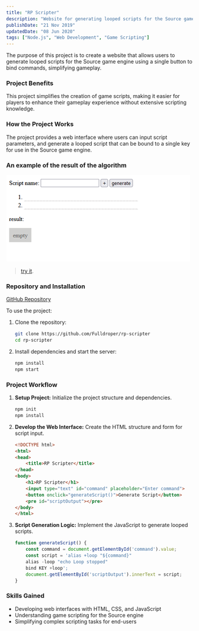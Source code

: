 ```yaml
---
title: "RP Scripter"
description: "Website for generating looped scripts for the Source game engine with a single command bind"
publishDate: "21 Nov 2019"
updatedDate: "08 Jun 2020"
tags: ["Node.js", "Web Development", "Game Scripting"]
---
```

The purpose of this project is to create a website that allows users to generate looped scripts for the Source game engine using a single button to bind commands, simplifying gameplay.

### Project Benefits
This project simplifies the creation of game scripts, making it easier for players to enhance their gameplay experience without extensive scripting knowledge.

### How the Project Works
The project provides a web interface where users can input script parameters, and generate a looped script that can be bound to a single key for use in the Source game engine.

### An example of the result of the algorithm
![example](./image.png)
> [try it](https://fulldroper.github.io/rp-scripter/).

### Repository and Installation
[GitHub Repository](https://github.com/Fulldroper/rp-scripter)

To use the project:

1. Clone the repository:
    ```bash
    git clone https://github.com/Fulldroper/rp-scripter
    cd rp-scripter
    ```

2. Install dependencies and start the server:
    ```bash
    npm install
    npm start
    ```

### Project Workflow
1. **Setup Project:** Initialize the project structure and dependencies.
    ```bash
    npm init
    npm install
    ```

2. **Develop the Web Interface:** Create the HTML structure and form for script input.
    ```html
    <!DOCTYPE html>
    <html>
    <head>
        <title>RP Scripter</title>
    </head>
    <body>
        <h1>RP Scripter</h1>
        <input type="text" id="command" placeholder="Enter command">
        <button onclick="generateScript()">Generate Script</button>
        <pre id="scriptOutput"></pre>
    </body>
    </html>
    ```

3. **Script Generation Logic:** Implement the JavaScript to generate looped scripts.
    ```javascript
    function generateScript() {
        const command = document.getElementById('command').value;
        const script = 'alias +loop "${command}"
        alias -loop "echo Loop stopped"
        bind KEY +loop';
        document.getElementById('scriptOutput').innerText = script;
    }
    ```

### Skills Gained
- Developing web interfaces with HTML, CSS, and JavaScript
- Understanding game scripting for the Source engine
- Simplifying complex scripting tasks for end-users
